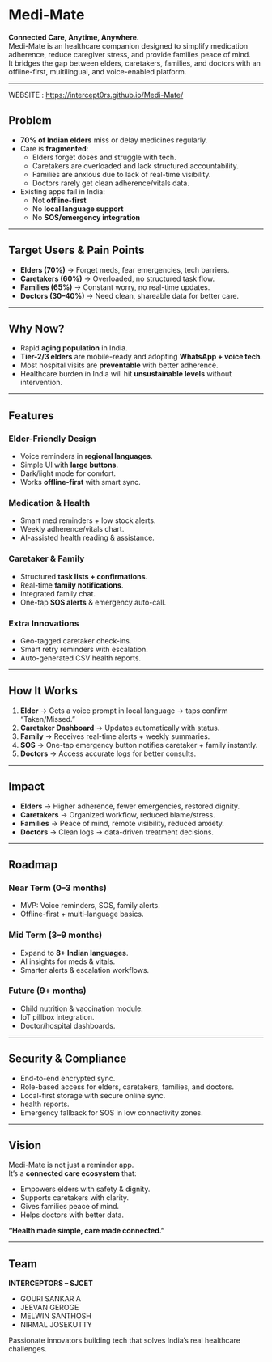 # Medi-Mate

**Connected Care, Anytime, Anywhere.**  
Medi-Mate is an healthcare companion designed to simplify medication adherence, reduce caregiver stress, and provide families peace of mind.  
It bridges the gap between elders, caretakers, families, and doctors with an offline-first, multilingual, and voice-enabled platform.

---
WEBSITE : https://intercept0rs.github.io/Medi-Mate/

##  Problem

- **70% of Indian elders** miss or delay medicines regularly.
- Care is **fragmented**:
  - Elders forget doses and struggle with tech.
  - Caretakers are overloaded and lack structured accountability.
  - Families are anxious due to lack of real-time visibility.
  - Doctors rarely get clean adherence/vitals data.
- Existing apps fail in India:
  - Not **offline-first**
  - No **local language support**
  - No **SOS/emergency integration**

---

##  Target Users & Pain Points

- **Elders (70%)** → Forget meds, fear emergencies, tech barriers.  
- **Caretakers (60%)** → Overloaded, no structured task flow.  
- **Families (65%)** → Constant worry, no real-time updates.  
- **Doctors (30–40%)** → Need clean, shareable data for better care.  

---

##  Why Now?

- Rapid **aging population** in India.  
- **Tier-2/3 elders** are mobile-ready and adopting **WhatsApp + voice tech**.  
- Most hospital visits are **preventable** with better adherence.  
- Healthcare burden in India will hit **unsustainable levels** without intervention.

---

##  Features

###  Elder-Friendly Design
- Voice reminders in **regional languages**.  
- Simple UI with **large buttons**.  
- Dark/light mode for comfort.  
- Works **offline-first** with smart sync.  

###  Medication & Health
- Smart med reminders + low stock alerts.  
- Weekly adherence/vitals chart.  
- AI-assisted health reading & assistance.  

###  Caretaker & Family
- Structured **task lists + confirmations**.  
- Real-time **family notifications**.  
- Integrated family chat.  
- One-tap **SOS alerts** & emergency auto-call.  

###  Extra Innovations
- Geo-tagged caretaker check-ins.  
- Smart retry reminders with escalation.  
- Auto-generated CSV health reports.  

---

##  How It Works

1. **Elder** → Gets a voice prompt in local language → taps confirm “Taken/Missed.”  
2. **Caretaker Dashboard** → Updates automatically with status.  
3. **Family** → Receives real-time alerts + weekly summaries.  
4. **SOS** → One-tap emergency button notifies caretaker + family instantly.  
5. **Doctors** → Access accurate logs for better consults.  

---

##  Impact

- **Elders** → Higher adherence, fewer emergencies, restored dignity.  
- **Caretakers** → Organized workflow, reduced blame/stress.  
- **Families** → Peace of mind, remote visibility, reduced anxiety.  
- **Doctors** → Clean logs → data-driven treatment decisions.  

---

##  Roadmap

### Near Term (0–3 months)
- MVP: Voice reminders, SOS, family alerts.  
- Offline-first + multi-language basics.  

### Mid Term (3–9 months)
- Expand to **8+ Indian languages**.  
- AI insights for meds & vitals.  
- Smarter alerts & escalation workflows.  

### Future (9+ months)
- Child nutrition & vaccination module.  
- IoT pillbox integration.  
- Doctor/hospital dashboards.  

---

##  Security & Compliance

- End-to-end encrypted sync.  
- Role-based access for elders, caretakers, families, and doctors.  
- Local-first storage with secure online sync.  
- health reports.  
- Emergency fallback for SOS in low connectivity zones.  

---

##  Vision

Medi-Mate is not just a reminder app.  
It’s a **connected care ecosystem** that:  
- Empowers elders with safety & dignity.  
- Supports caretakers with clarity.  
- Gives families peace of mind.  
- Helps doctors with better data.  

**“Health made simple, care made connected.”**

---

##  Team

**INTERCEPTORS – SJCET** 

- GOURI SANKAR A
- JEEVAN GEROGE
- MELWIN SANTHOSH
- NIRMAL JOSEKUTTY

Passionate innovators building tech that solves India’s real healthcare challenges.  
